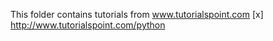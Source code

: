 This folder contains tutorials from www.tutorialspoint.com
[x] http://www.tutorialspoint.com/python
